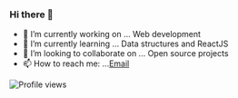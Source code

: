 ### Hi there 👋


- 🔭 I’m currently working on ... Web development
- 🌱 I’m currently learning ... Data structures and ReactJS
- 👯 I’m looking to collaborate on ... Open source projects
- 📫 How to reach me: ...[Email](harshed2004@gmail.com)

![Profile views](https://gpvc.arturio.dev/harshedabdulla)  


